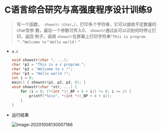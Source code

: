 # C语言综合研究与高强度程序设计训练9

>写一个函数，` showstr（char…）`，打印多个字符串，它可以接收不定数量的char型参
>数，最后一个参数可传入0， `showstr`通过此可以识别何时停止打印，返回
>例子，调用 `showstr`在屏幕上打印字符串`“This is program＂.“Welcome to＂Hello
>world！＂`

- `a.c`

  ```c
  void showstr(char *, ...);
  char *p1 = "This is a c program.";
  char *p2 = "Welcome to c !";
  char *p3 = "Hello world !";
  int i = 0;
  main() { showstr(p1, p2, p3, 0); }
  void showstr(char *str, ...) {
      for (i = 0; (*(int *)(_BP + 4 + i)) != 0; i += 2) {
          printf("%s\n", *(int *)(_BP + 4 + i));
      }
  }
  ```

- 运行结果

  ![image-20201008130007166](https://gitee.com/bgst009/markdownPicUrl/raw/master/20201008130007.png)